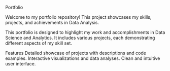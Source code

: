 Portfolio

Welcome to my portfolio repository! This project showcases my skills, projects, and achievements in Data Analysis.

This portfolio is designed to highlight my work and accomplishments in Data Science and Analytics. It includes various projects, each demonstrating different aspects of my skill set.

Features
Detailed showcase of projects with descriptions and code examples.
Interactive visualizations and data analyses.
Clean and intuitive user interface.

